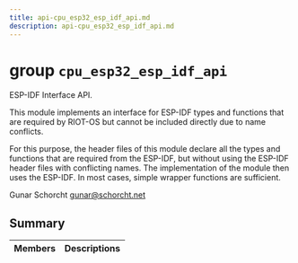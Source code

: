 ```yaml
---
title: api-cpu_esp32_esp_idf_api.md
description: api-cpu_esp32_esp_idf_api.md
---
```

# group `cpu_esp32_esp_idf_api` 

ESP-IDF Interface API.

This module implements an interface for ESP-IDF types and functions that are required by RIOT-OS but cannot be included directly due to name conflicts.

For this purpose, the header files of this module declare all the types and functions that are required from the ESP-IDF, but without using the ESP-IDF header files with conflicting names. The implementation of the module then uses the ESP-IDF. In most cases, simple wrapper functions are sufficient.

Gunar Schorcht [gunar@schorcht.net](mailto:gunar@schorcht.net)

## Summary

 Members                        | Descriptions                                
--------------------------------|---------------------------------------------

